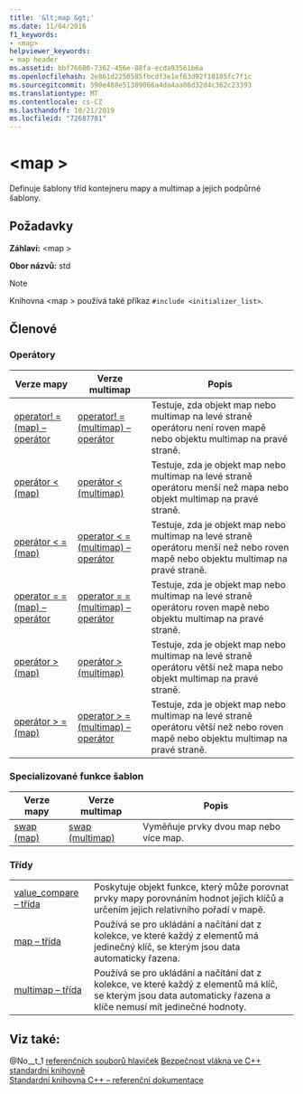 ```yaml
---
title: '&lt;map &gt;'
ms.date: 11/04/2016
f1_keywords:
- <map>
helpviewer_keywords:
- map header
ms.assetid: bbf76680-7362-456e-88fa-ecda93561b6a
ms.openlocfilehash: 2e861d2250585fbcdf3e1ef63d92f18185fc7f1c
ms.sourcegitcommit: 590e488e51389066a4da4aa06d32d4c362c23393
ms.translationtype: MT
ms.contentlocale: cs-CZ
ms.lasthandoff: 10/21/2019
ms.locfileid: "72687781"
---
```

# <a name="ltmapgt"></a>&lt;map &gt;

Definuje šablony tříd kontejneru mapy a multimap a jejich podpůrné šablony.

## <a name="requirements"></a>Požadavky

**Záhlaví:** \<map >

**Obor názvů:** std

> [!NOTE]
> Knihovna \<map > používá také příkaz `#include <initializer_list>`.

## <a name="members"></a>Členové

### <a name="operators"></a>Operátory

|Verze mapy|Verze multimap|Popis|
|-----------------|----------------------|-----------------|
|[operator! = (map) – operátor](../standard-library/map-operators.md#op_neq)|[operator! = (multimap) – operátor](../standard-library/map-operators.md#op_neq)|Testuje, zda objekt map nebo multimap na levé straně operátoru není roven mapě nebo objektu multimap na pravé straně.|
|[operátor < (map)](../standard-library/map-operators.md#op_eq_eq)|[operátor < (multimap)](../standard-library/map-operators.md#op_eq_eq)|Testuje, zda je objekt map nebo multimap na levé straně operátoru menší než mapa nebo objekt multimap na pravé straně.|
|[operátor < = (map)](../standard-library/map-operators.md#op_lt)|[operator \< = (multimap) – operátor](../standard-library/map-operators.md#op_lt)|Testuje, zda je objekt map nebo multimap na levé straně operátoru menší než nebo roven mapě nebo objektu multimap na pravé straně.|
|[operator = = (map) – operátor](../standard-library/map-operators.md#op_eq_eq)|[operator = = (multimap) – operátor](../standard-library/map-operators.md#op_eq_eq_multimap)|Testuje, zda je objekt map nebo multimap na levé straně operátoru roven mapě nebo objektu multimap na pravé straně.|
|[operátor > (map)](../standard-library/map-operators.md#op_gt)|[operátor > (multimap)](../standard-library/map-operators.md#op_gt_multimap)|Testuje, zda je objekt map nebo multimap na levé straně operátoru větší než mapa nebo objekt multimap na pravé straně.|
|[operátor > = (map)](../standard-library/map-operators.md#op_gt_eq)|[operator > = (multimap) – operátor](../standard-library/map-operators.md#op_gt_eq_multimap)|Testuje, zda je objekt map nebo multimap na levé straně operátoru větší než nebo roven mapě nebo objektu multimap na pravé straně.|

### <a name="specialized-template-functions"></a>Specializované funkce šablon

|Verze mapy|Verze multimap|Popis|
|-----------------|----------------------|-----------------|
|[swap (map)](../standard-library/map-functions.md#swap)|[swap (multimap)](../standard-library/map-functions.md#swap_multimap)|Vyměňuje prvky dvou map nebo více map.|

### <a name="classes"></a>Třídy

|||
|-|-|
|[value_compare – třída](../standard-library/value-compare-class-map.md)|Poskytuje objekt funkce, který může porovnat prvky mapy porovnáním hodnot jejich klíčů a určením jejich relativního pořadí v mapě.|
|[map – třída](../standard-library/map-class.md)|Používá se pro ukládání a načítání dat z kolekce, ve které každý z elementů má jedinečný klíč, se kterým jsou data automaticky řazena.|
|[multimap – třída](../standard-library/multimap-class.md)|Používá se pro ukládání a načítání dat z kolekce, ve které každý z elementů má klíč, se kterým jsou data automaticky řazena a klíče nemusí mít jedinečné hodnoty.|

## <a name="see-also"></a>Viz také:

@No__t_1 [referenčních souborů hlaviček](../standard-library/cpp-standard-library-header-files.md)
[Bezpečnost vlákna ve C++ standardní knihovně](../standard-library/thread-safety-in-the-cpp-standard-library.md) \
[Standardní knihovna C++ – referenční dokumentace](../standard-library/cpp-standard-library-reference.md)
